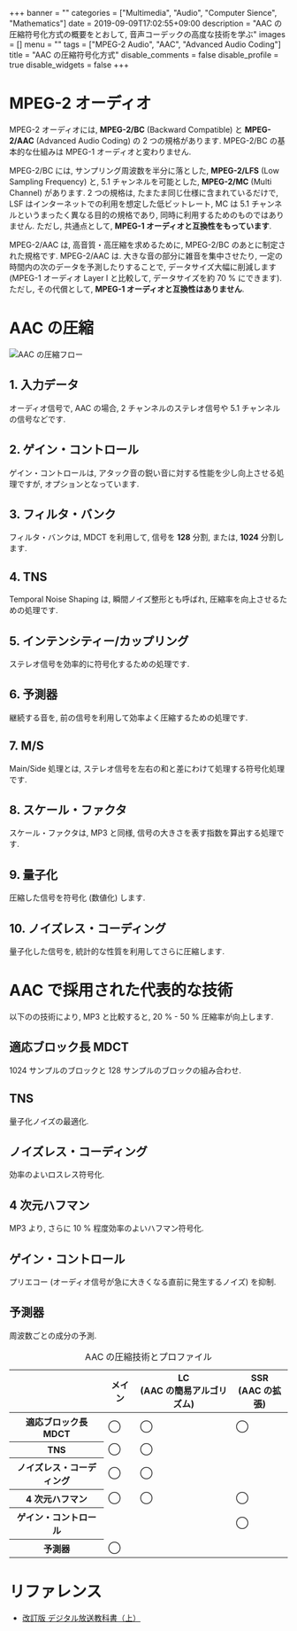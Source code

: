 +++
banner = ""
categories = ["Multimedia", "Audio", "Computer Sience", "Mathematics"]
date = 2019-09-09T17:02:55+09:00
description = "AAC の圧縮符号化方式の概要をとおして, 音声コーデックの高度な技術を学ぶ"
images = []
menu = ""
tags = ["MPEG-2 Audio", "AAC", "Advanced Audio Coding"]
title = "AAC の圧縮符号化方式"
disable_comments = false
disable_profile = true
disable_widgets = false
+++

# MPEG-2 オーディオ

MPEG-2 オーディオには, <b>MPEG-2/BC</b> (Backward Compatible) と <b>MPEG-2/AAC</b> (Advanced Audio Coding) の 2 つの規格があります. MPEG-2/BC の基本的な仕組みは MPEG-1 オーディオと変わりません.

MPEG-2/BC には, サンプリング周波数を半分に落とした, <b>MPEG-2/LFS</b> (Low Sampling Frequency) と, 5.1 チャンネルを可能とした, <b>MPEG-2/MC</b> (Multi Channel) があります. 2 つの規格は, たまたま同じ仕様に含まれているだけで, LSF はインターネットでの利用を想定した低ビットレート, MC は 5.1 チャンネルというまったく異なる目的の規格であり, 同時に利用するためのものではありません. ただし, 共通点として, <b>MPEG-1 オーディオと互換性をもっています</b>.

MPEG-2/AAC は, 高音質・高圧縮を求めるために, MPEG-2/BC のあとに制定された規格です. MPEG-2/AAC は. 大きな音の部分に雑音を集中させたり, 一定の時間内の次のデータを予測したりすることで, データサイズ大幅に削減します (MPEG-1 オーディオ Layer I と比較して, データサイズを約 70 % にできます). ただし, その代償として, <b>MPEG-1 オーディオと互換性はありません</b>.

# AAC の圧縮

![AAC の圧縮フロー](https://user-images.githubusercontent.com/4006693/68105796-f96aae80-ff22-11e9-93dd-a62d3fb3d253.png)

## 1. 入力データ

オーディオ信号で, AAC の場合, 2 チャンネルのステレオ信号や 5.1 チャンネルの信号などです.

## 2. ゲイン・コントロール

ゲイン・コントロールは, アタック音の鋭い音に対する性能を少し向上させる処理ですが, オプションとなっています.
## 3. フィルタ・バンク

フィルタ・バンクは, MDCT を利用して, 信号を <b>128</b> 分割, または, <b>1024</b> 分割します.

## 4. TNS

Temporal Noise Shaping は, 瞬間ノイズ整形とも呼ばれ, 圧縮率を向上させるための処理です.

## 5. インテンシティー/カップリング

ステレオ信号を効率的に符号化するための処理です.

## 6. 予測器

継続する音を, 前の信号を利用して効率よく圧縮するための処理です.

## 7. M/S

Main/Side 処理とは, ステレオ信号を左右の和と差にわけて処理する符号化処理です.

## 8. スケール・ファクタ

スケール・ファクタは, MP3 と同様, 信号の大きさを表す指数を算出する処理です.

## 9. 量子化

圧縮した信号を符号化 (数値化) します.

## 10. ノイズレス・コーディング

量子化した信号を, 統計的な性質を利用してさらに圧縮します.

# AAC で採用された代表的な技術

以下のの技術により, MP3 と比較すると, 20 % - 50 % 圧縮率が向上します.

## 適応ブロック長 MDCT

1024 サンプルのブロックと 128 サンプルのブロックの組み合わせ.

## TNS

量子化ノイズの最適化.

## ノイズレス・コーディング

効率のよいロスレス符号化.

## 4 次元ハフマン

MP3 より, さらに 10 % 程度効率のよいハフマン符号化.

## ゲイン・コントロール

プリエコー (オーディオ信号が急に大きくなる直前に発生するノイズ) を抑制.

## 予測器

周波数ごとの成分の予測.

<table>
  <caption>AAC の圧縮技術とプロファイル</b>
  <thead>
    <tr>
      <th scope="col"></th>
      <th scope="col">メイン</th>
      <th scope="col">LC<br />(AAC の簡易アルゴリズム)</th>
      <th scope="col">SSR<br />(AAC の拡張)</th>
  </thead>
  <tbody>
    <tr>
      <th scope="row">適応ブロック長 MDCT</th>
      <td>◯</td>
      <td>◯</td>
      <td>◯</td>
    </tr>
    <tr>
      <th scope="row">TNS</th>
      <td>◯</td>
      <td>◯</td>
      <td></td>
    </tr>
    <tr>
      <th scope="row">ノイズレス・コーディング</th>
      <td>◯</td>
      <td>◯</td>
      <td></td>
    </tr>
    <tr>
      <th scope="row">4 次元ハフマン</th>
      <td>◯</td>
      <td>◯</td>
      <td>◯</td>
    </tr>
    <tr>
      <th scope="row">ゲイン・コントロール</th>
      <td></td>
      <td></td>
      <td>◯</td>
    </tr>
    <tr>
      <th scope="row">予測器</th>
      <td>◯</td>
      <td></td>
      <td></td>
    </tr>
  </tbody>
</table>

# リファレンス

- [改訂版 デジタル放送教科書（上）](https://www.amazon.co.jp/%E6%94%B9%E8%A8%82%E7%89%88-%E3%83%87%E3%82%B8%E3%82%BF%E3%83%AB%E6%94%BE%E9%80%81%E6%95%99%E7%A7%91%E6%9B%B8%EF%BC%88%E4%B8%8A%EF%BC%89-%E3%82%A4%E3%83%B3%E3%83%97%E3%83%AC%E3%82%B9%E6%A8%99%E6%BA%96%E6%95%99%E7%A7%91%E6%9B%B8%E3%82%B7%E3%83%AA%E3%83%BC%E3%82%BA-%E4%BA%80%E5%B1%B1-%E6%B8%89/dp/4844395033)
